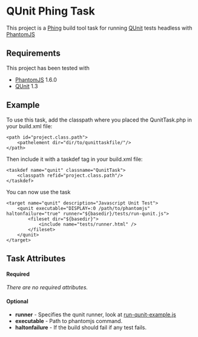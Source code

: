 # QUnit Phing Task

This project is a [Phing](https://github.com/phingofficial/phing) build tool task for running [QUnit](https://github.com/jquery/qunit) tests headless with [PhantomJS](https://github.com/ariya/phantomjs)

## Requirements

This project has been tested with

 - [PhantomJS](https://github.com/ariya/phantomjs) 1.6.0
 - [QUnit](https://github.com/jquery/qunit) 1.3

## Example

To use this task, add the classpath where you placed the QunitTask.php in your build.xml file:

	<path id="project.class.path">
		<pathelement dir="dir/to/qunittaskfile/"/>
	</path>

Then include it with a taskdef tag in your build.xml file:

	<taskdef name="qunit" classname="QunitTask">
		<classpath refid="project.class.path"/>
	</taskdef>


You can now use the task

	<target name="qunit" description="Javascript Unit Test">
		<qunit executable="DISPLAY=:0 /path/to/phantomjs" haltonfailure="true" runner="${basedir}/tests/run-qunit.js">
			<fileset dir="${basedir}">
				<include name="tests/runner.html" />
			</fileset>
		</qunit>
	</target>

## Task Attributes

#### Required
_There are no required attributes._

#### Optional
 - **runner** - Specifies the qunit runner, look at [run-qunit-example.js](https://github.com/martinj/phing-task-qunit/blob/master/run-qunit-example.js)
 - **executable** - Path to phantomjs command.
 - **haltonfailure** - If the build should fail if any test fails.

